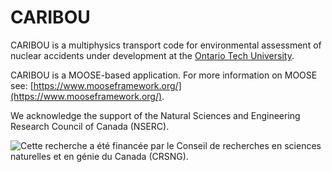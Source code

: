 CARIBOU
=====

CARIBOU is a multiphysics transport code for environmental assessment of nuclear accidents under development at the [Ontario Tech University](https://ontariotechu.ca/).

CARIBOU is a MOOSE-based application. For more information on MOOSE see: [https://www.mooseframework.org/](https://www.mooseframework.org/).

We acknowledge the support of the Natural Sciences and Engineering Research Council of Canada (NSERC).

![Cette recherche a été financée par le Conseil de recherches en sciences naturelles et en génie du Canada (CRSNG).](https://github.com/ksawatzky777/caribou/logos/img-logo2-en.png)
